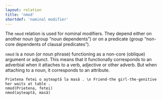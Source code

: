 ```yaml
---
layout: relation
title: 'nmod'
shortdef: 'nominal modifier'
---
```


The `nmod` relation is used for nominal modifiers. They depend either on another noun (group “noun dependents”) or on a predicate (group “non-core dependents of clausal predicates”).

`nmod` is a noun (or noun phrase) functioning as a non-core (oblique) argument or adjunct. This means that it functionally corresponds to an adverbial when it attaches to a verb, adjective or other adverb. But when attaching to a noun, it corresponds to an attribute.

~~~sdparse
Prietena fetei o așteaptă la masă . \n Friend-the girl-the-genitive her waits at table .
nmod(Prietena, fetei)
nmod(așteaptă, masă)
~~~
